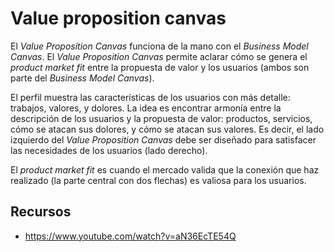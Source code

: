 # Value proposition canvas

El _Value Proposition Canvas_ funciona de la mano con el _Business Model
Canvas_. El _Value Proposition Canvas_ permite aclarar cómo se genera el
_product market fit_ entre la propuesta de valor y los usuarios (ambos son
parte del _Business Model Canvas_).

El perfil muestra las características de los usuarios con más detalle:
trabajos, valores, y dolores. La idea es encontrar armonía entre la
descripción de los usuarios y la propuesta de valor: productos, servicios,
cómo se atacan sus dolores, y cómo se atacan sus valores. Es decir, el lado
izquierdo del _Value Proposition Canvas_ debe ser diseñado para satisfacer
las necesidades de los usuarios (lado derecho).

El _product market fit_ es cuando el mercado valida que la conexión que haz
realizado (la parte central con dos flechas) es valiosa para los usuarios.

## Recursos

- https://www.youtube.com/watch?v=aN36EcTE54Q
